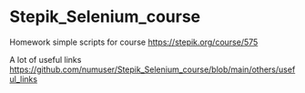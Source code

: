 # Stepik_Selenium_course

Homework simple scripts for course https://stepik.org/course/575

A lot of useful links https://github.com/numuser/Stepik_Selenium_course/blob/main/others/useful_links
